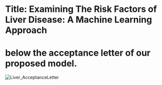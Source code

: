 # Title: Examining The Risk Factors of Liver Disease: A Machine Learning Approach


<!-- # Available in online
This Publication is available in online by **IEEE** and please [CLICK HERE](https://ieeexplore.ieee.org/document/9316106/keywords?fbclid=IwAR0TXmqPbCVlM7Lifsf9zOWByYZ6CdmPwHKBQf070bmOyrr_sG6q42h16d8#keywords) to show our publication.

# Please visit the below link for showing Papaya image dataset
[Papaya dataset link](https://github.com/imdadulhaque1/papaya) -->

# below the acceptance letter of our proposed model.
![Liver_AcceptanceLetter](https://user-images.githubusercontent.com/45633928/174589153-0f6b2973-d2ce-4bf1-b30c-ac944d351caf.png)
<!-- 
# And now, this is Presentation Certificate.
![273-2](https://user-images.githubusercontent.com/45633928/103079973-1f5b8280-45ff-11eb-9b4d-8a5bf209a4bd.jpg)

# Referance
`M. S. Hossen, I. Haque, M. S. Islam, M. T. Ahmed, M. J. Nime and M. A. Islam, "Deep Learning based Classification of Papaya Disease Recognition," 2020 3rd International Conference on Intelligent Sustainable Systems (ICISS), Thoothukudi, India, 2020, pp. 945-951, doi: 10.1109/ICISS49785.2020.9316106.`
 -->
